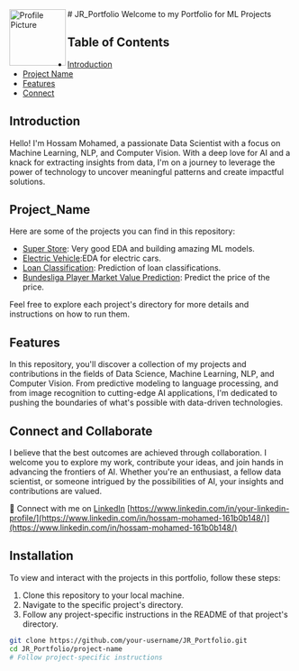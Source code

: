 <img src="![Screenshot (33)](https://github.com/hossama7med8666/JR_Portfolio/assets/52844701/06fc5a83-532f-403d-9777-437b3da169cd)" alt="Profile Picture" align="left" width="100" height="100">
# JR_Portfolio
Welcome to my Portfolio for ML Projects


## Table of Contents

- [Introduction](#introduction)
- [Project Name](#Project_Name)
- [Features](#features)
- [Connect](#Connect_and_Collaborate)



## Introduction

Hello! I'm Hossam Mohamed, a passionate Data Scientist with a focus on Machine Learning, NLP, and Computer Vision. 
With a deep love for AI and a knack for extracting insights from data, I'm on a journey to leverage the power of technology to uncover meaningful patterns and create impactful solutions.

## Project_Name

Here are some of the projects you can find in this repository:

- [Super Store](/Super%20Store): Very good EDA and building amazing ML models.
- [Electric Vehicle](/Electric%20Vehicle):EDA for electric cars.
- [Loan Classification](/Loan%20classification): Prediction of loan classifications.
- [Bundesliga Player Market Value Prediction](/bundesliga%20player%20market%20value%20predectio): Predict the price of the price.

Feel free to explore each project's directory for more details and instructions on how to run them.

## Features

In this repository, you'll discover a collection of my projects and contributions in the fields of Data Science, Machine Learning, NLP, and Computer Vision. 
From predictive modeling to language processing, and from image recognition to cutting-edge AI applications, I'm dedicated to pushing the boundaries of what's possible with data-driven technologies.

## Connect and Collaborate
I believe that the best outcomes are achieved through collaboration.
I welcome you to explore my work, contribute your ideas, and join hands in advancing the frontiers of AI. 
Whether you're an enthusiast, a fellow data scientist, or someone intrigued by the possibilities of AI, your insights and contributions are valued.

🔗 Connect with me on [LinkedIn]([https://www.linkedin.com/in/your-linkedin-profile/](https://www.linkedin.com/in/hossam-mohamed-161b0b148/))
[https://www.linkedin.com/in/your-linkedin-profile/](https://www.linkedin.com/in/hossam-mohamed-161b0b148/)](https://www.linkedin.com/in/hossam-mohamed-161b0b148/)

## Installation

To view and interact with the projects in this portfolio, follow these steps:

1. Clone this repository to your local machine.
2. Navigate to the specific project's directory.
3. Follow any project-specific instructions in the README of that project's directory.


```bash
git clone https://github.com/your-username/JR_Portfolio.git
cd JR_Portfolio/project-name
# Follow project-specific instructions
